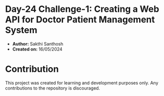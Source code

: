 # Day-24 Challenge-1: Creating a Web API for Doctor Patient Management System

- **Author:** Sakthi Santhosh
- **Created on:** 16/05/2024

# Contribution

This project was created for learning and development purposes only. Any contributions to the repository is discouraged.
